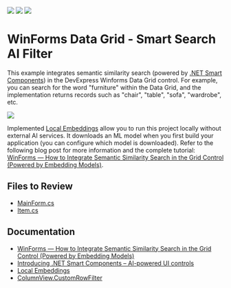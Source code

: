 <!-- default badges list -->
![](https://img.shields.io/endpoint?url=https://codecentral.devexpress.com/api/v1/VersionRange/810333307/24.1.2%2B)
[![](https://img.shields.io/badge/Open_in_DevExpress_Support_Center-FF7200?style=flat-square&logo=DevExpress&logoColor=white)](https://supportcenter.devexpress.com/ticket/details/T1236349)
[![](https://img.shields.io/badge/📖_How_to_use_DevExpress_Examples-e9f6fc?style=flat-square)](https://docs.devexpress.com/GeneralInformation/403183)
<!-- default badges end -->

# WinForms Data Grid - Smart Search AI Filter

This example integrates semantic similarity search (powered by [.NET Smart Components](https://devblogs.microsoft.com/dotnet/introducing-dotnet-smart-components/)) in the DevExpress Winforms Data Grid control. For example, you can search for the word "furniture" within the Data Grid, and the implementation returns records such as "chair", "table", "sofa", "wardrobe", etc. 

![](https://community.devexpress.com/blogs/winforms/Smart_AI_Filter_iHEYORqKb0.gif)

Implemented [Local Embeddings](https://github.com/dotnet-smartcomponents/smartcomponents/blob/main/docs/local-embeddings.md) allow you to run this project locally without external AI services. It downloads an ML model when you first build your application (you can configure which model is downloaded). Refer to the following blog post for more information and the complete tutorial: [WinForms — How to Integrate Semantic Similarity Search in the Grid Control (Powered by Embedding Models)](https://community.devexpress.com/blogs/winforms/archive/2024/06/04/winforms-how-to-integrate-semantic-similarity-search-in-the-grid-control-powered-by-smartcomponents-local-embeddings.aspx).

## Files to Review

- [MainForm.cs](./CS/MainForm.cs)
- [Item.cs](./CS/Item.cs)

## Documentation

- [WinForms — How to Integrate Semantic Similarity Search in the Grid Control (Powered by Embedding Models)](https://community.devexpress.com/blogs/winforms/archive/2024/06/04/winforms-how-to-integrate-semantic-similarity-search-in-the-grid-control-powered-by-smartcomponents-local-embeddings.aspx)
- [Introducing .NET Smart Components – AI-powered UI controls](https://devblogs.microsoft.com/dotnet/introducing-dotnet-smart-components/)
- [Local Embeddings](https://github.com/dotnet-smartcomponents/smartcomponents/blob/main/docs/local-embeddings.md)
- [ColumnView.CustomRowFilter](https://docs.devexpress.com/WindowsForms/DevExpress.XtraGrid.Views.Base.ColumnView.CustomRowFilter)
